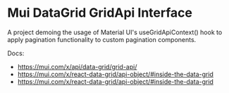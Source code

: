 # Mui DataGrid GridApi Interface

A project demoing the usage of Material UI's useGridApiContext() hook to apply pagination functionality to custom pagination components.

Docs:
* https://mui.com/x/api/data-grid/grid-api/
* https://mui.com/x/react-data-grid/api-object/#inside-the-data-grid
* https://mui.com/x/react-data-grid/api-object/#inside-the-data-grid

